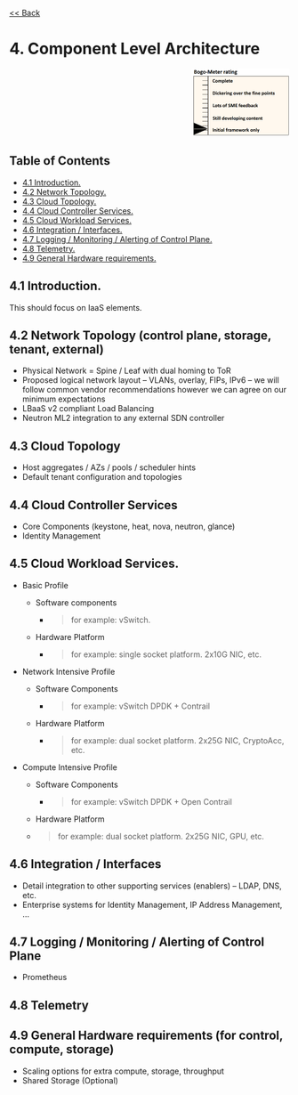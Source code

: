 [<< Back](../../openstack)

# 4. Component Level Architecture
<p align="right"><img src="../figures/bogo_ifo.png" alt="scope" title="Scope" width="35%"/></p>

## Table of Contents
* [4.1 Introduction.](#4.1)
* [4.2 Network Topology.](#4.2)
* [4.3 Cloud Topology.](#4.3)
* [4.4 Cloud Controller Services.](#4.4)
* [4.5 Cloud Workload Services.](#4.5)
* [4.6 Integration / Interfaces.](#4.6)
* [4.7 Logging / Monitoring / Alerting of Control Plane.](#4.7)
* [4.8 Telemetry.](#4.8)
* [4.9 General Hardware requirements.](#4.9)

<a name="4.1"></a>
## 4.1 Introduction.

This should focus on IaaS elements.

<a name="4.2"></a>
## 4.2 Network Topology (control plane, storage, tenant, external)
- Physical Network = Spine / Leaf with dual homing to ToR
- Proposed logical network layout – VLANs, overlay, FIPs, IPv6   – we will follow common vendor recommendations however we can agree on our minimum expectations
- LBaaS v2 compliant Load Balancing
- Neutron ML2 integration to any external SDN controller


<a name="4.3"></a>
## 4.3 Cloud Topology
- Host aggregates / AZs / pools /  scheduler hints
- Default tenant configuration and topologies


<a name="4.4"></a>
## 4.4 Cloud Controller Services
- Core Components (keystone, heat, nova, neutron, glance)
- Identity Management


<a name="4.5"></a>
## 4.5 Cloud Workload Services.

- Basic Profile
  - Software components
    - > for example: vSwitch.
  - Hardware Platform
    - > for example: single socket platform. 2x10G NIC, etc.

- Network Intensive Profile
  - Software Components
    - > for example: vSwitch DPDK + Contrail
  - Hardware Platform
    - > for example: dual socket platform. 2x25G NIC, CryptoAcc, etc.

- Compute Intensive Profile
  - Software Components
    - > for example: vSwitch DPDK + Open Contrail
  - Hardware Platform
  - > for example: dual socket platform. 2x25G NIC, GPU, etc.


<a name="4.6"></a>
## 4.6 Integration / Interfaces
- Detail integration to other supporting services (enablers) – LDAP, DNS, etc.
- Enterprise systems for Identity Management, IP Address Management, …


<a name="4.7"></a>
## 4.7 Logging / Monitoring / Alerting of Control Plane
- Prometheus


<a name="4.8"></a>
## 4.8 Telemetry


<a name="4.9"></a>
## 4.9 General Hardware requirements (for control, compute, storage)
- Scaling options for extra compute, storage, throughput
- Shared Storage (Optional)
